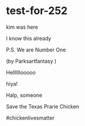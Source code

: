 # test-for-252
kim was here

I know this already 

P.S. We are Number One

(by Parksartfantasy )

Hellllllooooo

hiya!







Halp, someone

Save the Texas Prarie Chicken

#chickenlivesmatter
